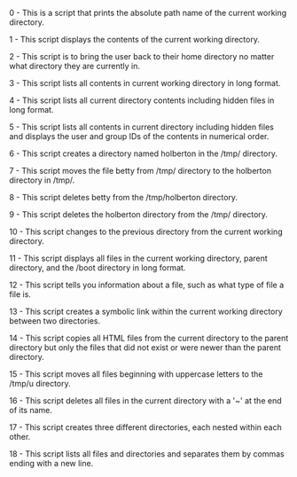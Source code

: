 0 - This is a script that prints the absolute path name of the current working directory.

1 - This script displays the contents of the current working directory.

2 - This script is to bring the user back to their home directory no matter what directory they are currently in.

3 - This script lists all contents in current working directory in long format.

4 - This script lists all current directory contents including hidden files in long format.

5 - This script lists all contents in current directory including hidden files and displays the user and group IDs of the contents in numerical order.

6 - This script creates a directory named holberton in the /tmp/ directory.

7 - This script moves the file betty from /tmp/ directory to the holberton directory in /tmp/.

8 - This script deletes betty from the /tmp/holberton directory.

9 - This script deletes the holberton directory from the /tmp/ directory.

10 - This script changes to the previous directory from the current working directory.

11 - This script displays all files in the current working directory, parent directory, and the /boot directory in long format.

12 - This script tells you information about a file, such as what type of file a file is.

13 - This script creates a symbolic link within the current working directory between two directories.

14 - This script copies all HTML files from the current directory to the parent directory but only the files that did not exist or were newer than the parent directory.

15 - This script moves all files beginning with uppercase letters to the /tmp/u directory.

16 - This script deletes all files in the current directory with a '~' at the end of its name.

17 - This script creates three different directories, each nested within each other.

18 - This script lists all files and directories and separates them by commas ending with a new line.
